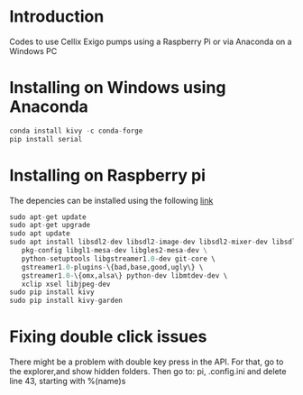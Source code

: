 # Introduction
Codes to use Cellix Exigo pumps using a Raspberry Pi or via Anaconda on a Windows PC

# Installing on Windows using Anaconda
```Python
conda install kivy -c conda-forge
pip install serial
```


# Installing on Raspberry pi

The depencies can be installed using the following [link](https://kivy.org/doc/stable/installation/installation-rpi.html)

```Python
sudo apt-get update
sudo apt-get upgrade
sudo apt update
sudo apt install libsdl2-dev libsdl2-image-dev libsdl2-mixer-dev libsdl2-ttf-dev \
   pkg-config libgl1-mesa-dev libgles2-mesa-dev \
   python-setuptools libgstreamer1.0-dev git-core \   
   gstreamer1.0-plugins-\{bad,base,good,ugly\} \   
   gstreamer1.0-\{omx,alsa\} python-dev libmtdev-dev \   
   xclip xsel libjpeg-dev   
sudo pip install kivy
sudo pip install kivy-garden
```




# Fixing double click issues
There might be a problem with double key press in the API. For that, go to the explorer,and show hidden folders.   Then go to:  pi,  .config.ini and delete line 43,  starting with %(name)s
